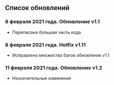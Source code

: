 ## Список обновлений

### 8 февраля 2021 года. Обновление v1.1
* Переписана большая часть кода

### 8 февраля 2021 года. Hotfix v1.11
* Исправлено множество багов обновления v1.1

### 11 февраля 2021 года. Обновление v1.2
* Незначительные изменения